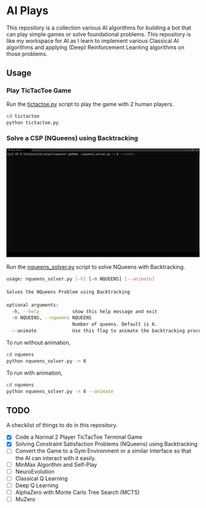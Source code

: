 # AI Plays

This repository is a collection various AI algorithms for building a bot that can play simple games or solve foundational problems. This repository is like my workspace for AI as I learn to implement various Classical AI algorithms and applying (Deep) Reinforcement Learning algorithms on those problems.

## Usage

### Play TicTacToe Game

Run the [tictactoe.py](tictactoe/tictactoe.py) script to play the game with 2 human players.

```bash
cd tictactoe
python tictactoe.py
```

### Solve a CSP (NQueens) using Backtracking

![NQueens Animation](nqueens/NQueens_Animation.gif)

Run the [nqueens_solver.py](nqueens/nqueens_solver.py) script to solve NQueens with Backtracking.

```bash
usage: nqueens_solver.py [-h] [-n NQUEENS] [--animate]

Solves the NQueens Problem using Backtracking

optional arguments:
  -h, --help            show this help message and exit
  -n NQUEENS, --nqueens NQUEENS
                        Number of queens. Default is 6.
  --animate             Use this flag to animate the backtracking process as it explores and places the queens on the board.
```

To run without animation,

```bash
cd nqueens
python nqueens_solver.py -n 8
```

To run with animation,

```bash
cd nqueens
python nqueens_solver.py -n 8 --animate
```

## TODO

A checklist of things to do in this repository.

- [x] Code a Normal 2 Player TicTacToe Terminal Game
- [x] Solving Constraint Satisfaction Problems (NQueens) using Backtracking
- [ ] Convert the Game to a Gym Environment or a similar Interface so that the AI can interact with it easily.
- [ ] MinMax Algorithm and Self-Play
- [ ] NeuroEvolution
- [ ] Classical Q Learning
- [ ] Deep Q Learning
- [ ] AlphaZero with Monte Carlo Tree Search (MCTS)
- [ ] MuZero
